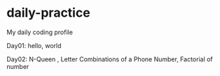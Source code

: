 # daily-practice

My daily coding profile

Day01: hello, world

Day02: N-Queen , Letter Combinations of a Phone Number, Factorial of number
